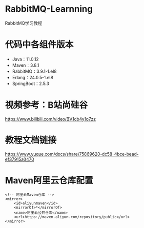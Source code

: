 # RabbitMQ-Learnning
RabbitMQ学习教程

# 代码中各组件版本
- Java：11.0.12
- Maven：3.8.1
- RabbitMQ：3.9.1-1.el8
- Erlang：24.0.5-1.el8
- SpringBoot：2.5.3

# 视频参考：B站尚硅谷
https://www.bilibili.com/video/BV1cb4y1o7zz

# 教程文档链接
https://www.yuque.com/docs/share/75869620-dc58-4bce-bead-ef37915a0470

# Maven阿里云仓库配置
```
<!-- 阿里云Maven仓库 -->
<mirror>
    <id>aliyunmaven</id>
    <mirrorOf>*</mirrorOf>
    <name>阿里云公共仓库</name>
    <url>https://maven.aliyun.com/repository/public</url>
</mirror>
```
